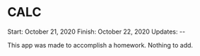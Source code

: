 # CALC

Start:      October 21, 2020
Finish:     October 22, 2020
Updates:    --

This app was made to accomplish a homework. Nothing to add.